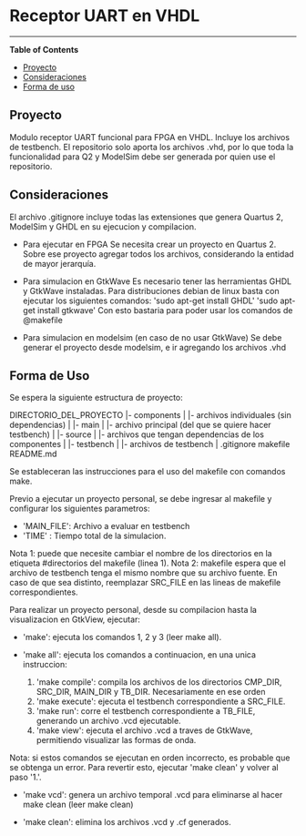 # Receptor UART en VHDL

-------------------------------------------------

**Table of Contents**
- [Proyecto](#proyecto)
- [Consideraciones](#consideraciones)
- [Forma de uso](#forma-de-uso)


## Proyecto

Modulo receptor UART funcional para FPGA en VHDL. Incluye los archivos de testbench.
El repositorio solo aporta los archivos .vhd, por lo que toda la funcionalidad para Q2 y ModelSim debe ser generada por quien use el repositorio.

## Consideraciones

El archivo .gitignore incluye todas las extensiones que genera Quartus 2, ModelSim y GHDL en su ejecucion y compilacion.

* Para ejecutar en FPGA
Se necesita crear un proyecto en Quartus 2. 
Sobre ese proyecto agregar todos los archivos, considerando la entidad de mayor jerarquía.

* Para simulacion en GtkWave
Es necesario tener las herramientas GHDL y GtkWave instaladas. Para distribuciones debian de linux basta con ejecutar los siguientes comandos:
'sudo apt-get install GHDL'
'sudo apt-get install gtkwave'
Con esto bastaria para poder usar los comandos de @makefile

* Para simulacion en modelsim (en caso de no usar GtkWave)
Se debe generar el proyecto desde modelsim, e ir agregando los archivos .vhd



## Forma de Uso

Se espera la siguiente estructura de proyecto:

DIRECTORIO_DEL_PROYECTO
|- components
|   |- archivos individuales (sin dependencias)
|
|- main
|   |- archivo principal (del que se quiere hacer testbench)
|
|- source
|   |- archivos que tengan dependencias de los componentes
|
|- testbench
|   |- archivos de testbench
|
.gitignore
makefile
README.md

    

Se estableceran las instrucciones para el uso del makefile con comandos make.

Previo a ejecutar un proyecto personal, se debe ingresar al makefile y configurar los siguientes parametros:
- 'MAIN_FILE': Archivo a evaluar en testbench
- 'TIME'    : Tiempo total de la simulacion.

Nota 1: puede que necesite cambiar el nombre de los directorios en la etiqueta #directorios del makefile (linea 1).
Nota 2: makefile espera que el archivo de testbench tenga el mismo nombre que su archivo fuente. En caso de que sea distinto, reemplazar SRC_FILE en las lineas de makefile correspondientes.



Para realizar un proyecto personal, desde su compilacion hasta la visualizacion en GtkView, ejecutar:

* 'make': ejecuta los comandos 1, 2 y 3 (leer make all).

* 'make all': ejecuta los comandos a continuacion, en una unica instruccion:
    1. 'make compile': compila los archivos de los directorios CMP_DIR, SRC_DIR, MAIN_DIR y TB_DIR. Necesariamente en ese orden
    2. 'make execute': ejecuta el testbench correspondiente a SRC_FILE.
    3. 'make run': corre el testbench correspondiente a TB_FILE, generando un archivo .vcd ejecutable.
    4. 'make view': ejecuta el archivo .vcd a traves de GtkWave, permitiendo visualizar las formas de onda.

Nota: si estos comandos se ejecutan en orden incorrecto, es probable que se obtenga un error. Para revertir esto, ejecutar 'make clean' y volver al paso '1.'.


* 'make vcd': genera un archivo temporal .vcd para eliminarse al hacer make clean (leer make clean)

* 'make clean': elimina los archivos .vcd y .cf generados. 

